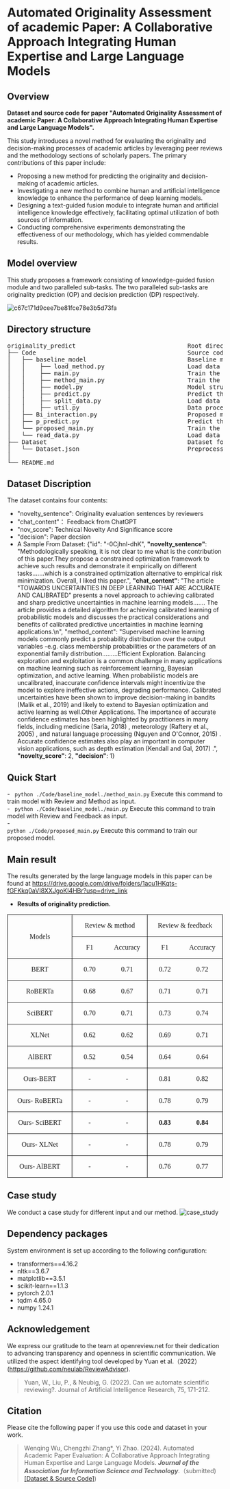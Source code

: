 # Automated Originality Assessment of academic Paper: A Collaborative Approach Integrating Human Expertise and Large Language Models

## Overview

**Dataset and source code for paper "Automated Originality Assessment of academic Paper: A Collaborative Approach Integrating Human Expertise and Large Language Models".**

This study introduces a novel method for evaluating the originality and decision-making processes of academic articles by leveraging peer reviews and the methodology sections of scholarly papers. The primary contributions of this paper include:

- Proposing a new method for predicting the originality and decision-making of academic articles.
- Investigating a new method to combine human and artificial intelligence knowledge to enhance the performance of deep learning models.
- Designing a text-guided fusion module to integrate human and artificial intelligence knowledge effectively, facilitating optimal utilization of both sources of information.
- Conducting comprehensive experiments demonstrating the effectiveness of our methodology, which has yielded commendable results.

## Model overview

This study proposes a framework consisting of knowledge-guided fusion module and two paralleled sub-tasks. The two paralleled sub-tasks are originality prediction (OP) and decision prediction (DP) respectively.<br>

![c67c171d9cee7be81fce78e3b5d73fa](https://github.com/njust-winchy/originality_predict/assets/108659065/587c1b33-469e-4d36-aa21-c460c7b68a5d)

## Directory structure

<pre>
originality_predict                               Root directory
├── Code                                          Source code folder
│   ├── baseline_model                            Baseline model folder
│   │    ├── load_method.py                       Load data for Review and Method as input
│   │    ├── main.py                              Train the model for Review and Feedback as input
│   │    ├── method_main.py                       Train the model for Review and Method as input
│   │    ├── model.py                             Model structure
│   │    ├── predict.py                           Predict the result
│   │    ├── split_data.py                        Load data for Review and Feedback as input
│   │    ├── util.py                              Data process tool
│   ├── Bi_interaction.py                         Proposed model structure      
│   ├── p_predict.py                              Predict the result
│   └── proposed_main.py                          Train the proposed model 
│   └── read_data.py                              Load data for Review and Feedback
├── Dataset                                       Dataset folder
│   └── Dataset.json                              Preprocessed Dataset
│
└── README.md
</pre>
## Dataset Discription

The dataset contains four contents: 
  - "novelty_sentence": Originality evaluation sentences by reviewers
  - "chat_content"： Feedback from ChatGPT
  - "nov_score":  Technical Novelty And Significance score
  - "decision":  Paper decsion
  - A Sample From Dataset: 
{"id": "-0Cjhnl-dhK",
**"novelty_sentence"**: "Methodologically speaking, it is not clear to me what is the contribution of this paper.They propose a constrained optimization framework to achieve such results and demonstrate it empirically on different tasks.......which is a constrained optimization alternative to empirical risk minimization. Overall, I liked this paper.", 
**"chat_content"**: "The article \"TOWARDS UNCERTAINTIES IN DEEP LEARNING THAT ARE ACCURATE AND CALIBRATED\" presents a novel approach to achieving calibrated and sharp predictive uncertainties in machine learning models....... The article provides a detailed algorithm for achieving calibrated learning of probabilistic models and discusses the practical considerations and benefits of calibrated predictive uncertainties in machine learning applications.\n", "method_content": "Supervised machine learning models commonly predict a probability distribution over the output variables -e.g. class membership probabilities or the parameters of an exponential family distribution.........Efficient Exploration. Balancing exploration and exploitation is a common challenge in many applications on machine learning such as reinforcement learning, Bayesian optimization, and active learning. When probabilistic models are uncalibrated, inaccurate confidence intervals might incentivize the model to explore ineffective actions, degrading performance. Calibrated uncertainties have been shown to improve decision-making in bandits (Malik et al., 2019) and likely to extend to Bayesian optimization and active learning as well.Other Applications. The importance of accurate confidence estimates has been highlighted by practitioners in many fields, including medicine (Saria, 2018) , meteorology (Raftery et al., 2005) , and natural language processing (Nguyen and O'Connor, 2015) . Accurate confidence estimates also play an important in computer vision applications, such as depth estimation (Kendall and Gal, 2017) .", 
**"novelty_score"**: 2, 
**"decision"**: 1}
## Quick Start

<b> </b>
    - <code> python ./Code/baseline_model./method_main.py</code>  Execute this command to train model with Review and Method as input.<br>
    - <code> python ./Code/baseline_model./main.py</code>  Execute this command to train model with Review and Feedback as input.<br>
    - <code> python ./Code/proposed_main.py</code>  Execute this command to train our proposed model.<br>
## Main result
The results generated by the large language models in this paper can be found at https://drive.google.com/drive/folders/1acu1HKqts-fGFKkq0aVI8XXJgoKl4HBr?usp=drive_link
- <b>Results of originality prediction.</b><br>
<div align=center>

<table class=MsoTableGrid border=1 cellspacing=0 cellpadding=0
 style='border-collapse:collapse;border:none'>
 <tr>
  <td width=184 rowspan=2 style='width:138.25pt;border:solid windowtext 1.0pt;
  padding:0cm 5.4pt 0cm 5.4pt'>
  <p class=MsoNormal align=center style='text-align:center'><a
  name="_Hlk160115425"><span lang=EN-US style='font-size:12.0pt;font-family:
  "Times New Roman",serif'>Models</span></a></p>
  </td>
  <td width=184 colspan=2 style='width:138.25pt;border:solid windowtext 1.0pt;
  border-left:none;padding:0cm 5.4pt 0cm 5.4pt'>
  <p class=MsoNormal align=center style='text-align:center'><span lang=EN-US
  style='font-size:12.0pt;font-family:"Times New Roman",serif'>Review &amp;
  method</span></p>
  </td>
  <td width=184 colspan=2 style='width:138.3pt;border:solid windowtext 1.0pt;
  border-left:none;padding:0cm 5.4pt 0cm 5.4pt'>
  <p class=MsoNormal align=center style='text-align:center'><span lang=EN-US
  style='font-size:12.0pt;font-family:"Times New Roman",serif'>Review &amp;
  feedback</span></p>
  </td>
 </tr>
 <tr>
  <td width=92 style='width:69.1pt;border:none;border-bottom:solid windowtext 1.0pt;
  padding:0cm 5.4pt 0cm 5.4pt'>
  <p class=MsoNormal align=center style='text-align:center'><span lang=EN-US
  style='font-size:12.0pt;font-family:"Times New Roman",serif'>F1</span></p>
  </td>
  <td width=92 style='width:69.15pt;border-top:none;border-left:none;
  border-bottom:solid windowtext 1.0pt;border-right:solid windowtext 1.0pt;
  padding:0cm 5.4pt 0cm 5.4pt'>
  <p class=MsoNormal align=center style='text-align:center'><span lang=EN-US
  style='font-size:12.0pt;font-family:"Times New Roman",serif'>Accuracy</span></p>
  </td>
  <td width=92 style='width:69.15pt;border:none;border-bottom:solid windowtext 1.0pt;
  padding:0cm 5.4pt 0cm 5.4pt'>
  <p class=MsoNormal align=center style='text-align:center'><span lang=EN-US
  style='font-size:12.0pt;font-family:"Times New Roman",serif'>F1</span></p>
  </td>
  <td width=92 style='width:69.15pt;border-top:none;border-left:none;
  border-bottom:solid windowtext 1.0pt;border-right:solid windowtext 1.0pt;
  padding:0cm 5.4pt 0cm 5.4pt'>
  <p class=MsoNormal align=center style='text-align:center'><span lang=EN-US
  style='font-size:12.0pt;font-family:"Times New Roman",serif'>Accuracy</span></p>
  </td>
 </tr>
 <tr>
  <td width=184 style='width:138.25pt;border:solid windowtext 1.0pt;border-top:
  none;padding:0cm 5.4pt 0cm 5.4pt'>
  <p class=MsoNormal align=center style='text-align:center'><span lang=EN-US
  style='font-size:12.0pt;font-family:"Times New Roman",serif'>BERT</span></p>
  </td>
  <td width=92 style='width:69.1pt;border:none;border-bottom:solid windowtext 1.0pt;
  padding:0cm 5.4pt 0cm 5.4pt'>
  <p class=MsoNormal align=center style='text-align:center'><span lang=EN-US
  style='font-size:12.0pt;font-family:"Times New Roman",serif'>0.70</span></p>
  </td>
  <td width=92 style='width:69.15pt;border-top:none;border-left:none;
  border-bottom:solid windowtext 1.0pt;border-right:solid windowtext 1.0pt;
  padding:0cm 5.4pt 0cm 5.4pt'>
  <p class=MsoNormal align=center style='text-align:center'><span lang=EN-US
  style='font-size:12.0pt;font-family:"Times New Roman",serif'>0.71</span></p>
  </td>
  <td width=92 style='width:69.15pt;border:none;border-bottom:solid windowtext 1.0pt;
  padding:0cm 5.4pt 0cm 5.4pt'>
  <p class=MsoNormal align=center style='text-align:center'><span lang=EN-US
  style='font-size:12.0pt;font-family:"Times New Roman",serif'>0.72</span></p>
  </td>
  <td width=92 style='width:69.15pt;border-top:none;border-left:none;
  border-bottom:solid windowtext 1.0pt;border-right:solid windowtext 1.0pt;
  padding:0cm 5.4pt 0cm 5.4pt'>
  <p class=MsoNormal align=center style='text-align:center'><span lang=EN-US
  style='font-size:12.0pt;font-family:"Times New Roman",serif'>0.72</span></p>
  </td>
 </tr>
 <tr>
  <td width=184 style='width:138.25pt;border:solid windowtext 1.0pt;border-top:
  none;padding:0cm 5.4pt 0cm 5.4pt'>
  <p class=MsoNormal align=center style='text-align:center'><span lang=EN-US
  style='font-size:12.0pt;font-family:"Times New Roman",serif'>RoBERTa</span></p>
  </td>
  <td width=92 style='width:69.1pt;border:none;border-bottom:solid windowtext 1.0pt;
  padding:0cm 5.4pt 0cm 5.4pt'>
  <p class=MsoNormal align=center style='text-align:center'><span lang=EN-US
  style='font-size:12.0pt;font-family:"Times New Roman",serif'>0.68</span></p>
  </td>
  <td width=92 style='width:69.15pt;border-top:none;border-left:none;
  border-bottom:solid windowtext 1.0pt;border-right:solid windowtext 1.0pt;
  padding:0cm 5.4pt 0cm 5.4pt'>
  <p class=MsoNormal align=center style='text-align:center'><span lang=EN-US
  style='font-size:12.0pt;font-family:"Times New Roman",serif'>0.67</span></p>
  </td>
  <td width=92 style='width:69.15pt;border:none;border-bottom:solid windowtext 1.0pt;
  padding:0cm 5.4pt 0cm 5.4pt'>
  <p class=MsoNormal align=center style='text-align:center'><span lang=EN-US
  style='font-size:12.0pt;font-family:"Times New Roman",serif'>0.71</span></p>
  </td>
  <td width=92 style='width:69.15pt;border-top:none;border-left:none;
  border-bottom:solid windowtext 1.0pt;border-right:solid windowtext 1.0pt;
  padding:0cm 5.4pt 0cm 5.4pt'>
  <p class=MsoNormal align=center style='text-align:center'><span lang=EN-US
  style='font-size:12.0pt;font-family:"Times New Roman",serif'>0.71</span></p>
  </td>
 </tr>
 <tr>
  <td width=184 style='width:138.25pt;border:solid windowtext 1.0pt;border-top:
  none;padding:0cm 5.4pt 0cm 5.4pt'>
  <p class=MsoNormal align=center style='text-align:center'><span lang=EN-US
  style='font-size:12.0pt;font-family:"Times New Roman",serif'>SciBERT</span></p>
  </td>
  <td width=92 style='width:69.1pt;border:none;border-bottom:solid windowtext 1.0pt;
  padding:0cm 5.4pt 0cm 5.4pt'>
  <p class=MsoNormal align=center style='text-align:center'><span lang=EN-US
  style='font-size:12.0pt;font-family:"Times New Roman",serif'>0.70</span></p>
  </td>
  <td width=92 style='width:69.15pt;border-top:none;border-left:none;
  border-bottom:solid windowtext 1.0pt;border-right:solid windowtext 1.0pt;
  padding:0cm 5.4pt 0cm 5.4pt'>
  <p class=MsoNormal align=center style='text-align:center'><span lang=EN-US
  style='font-size:12.0pt;font-family:"Times New Roman",serif'>0.71</span></p>
  </td>
  <td width=92 style='width:69.15pt;border:none;border-bottom:solid windowtext 1.0pt;
  padding:0cm 5.4pt 0cm 5.4pt'>
  <p class=MsoNormal align=center style='text-align:center'><span lang=EN-US
  style='font-size:12.0pt;font-family:"Times New Roman",serif'>0.73</span></p>
  </td>
  <td width=92 style='width:69.15pt;border-top:none;border-left:none;
  border-bottom:solid windowtext 1.0pt;border-right:solid windowtext 1.0pt;
  padding:0cm 5.4pt 0cm 5.4pt'>
  <p class=MsoNormal align=center style='text-align:center'><span lang=EN-US
  style='font-size:12.0pt;font-family:"Times New Roman",serif'>0.74</span></p>
  </td>
 </tr>
 <tr>
  <td width=184 style='width:138.25pt;border:solid windowtext 1.0pt;border-top:
  none;padding:0cm 5.4pt 0cm 5.4pt'>
  <p class=MsoNormal align=center style='text-align:center'><span lang=EN-US
  style='font-size:12.0pt;font-family:"Times New Roman",serif'>XLNet</span></p>
  </td>
  <td width=92 style='width:69.1pt;border:none;border-bottom:solid windowtext 1.0pt;
  padding:0cm 5.4pt 0cm 5.4pt'>
  <p class=MsoNormal align=center style='text-align:center'><span lang=EN-US
  style='font-size:12.0pt;font-family:"Times New Roman",serif'>0.62</span></p>
  </td>
  <td width=92 style='width:69.15pt;border-top:none;border-left:none;
  border-bottom:solid windowtext 1.0pt;border-right:solid windowtext 1.0pt;
  padding:0cm 5.4pt 0cm 5.4pt'>
  <p class=MsoNormal align=center style='text-align:center'><span lang=EN-US
  style='font-size:12.0pt;font-family:"Times New Roman",serif'>0.62</span></p>
  </td>
  <td width=92 style='width:69.15pt;border:none;border-bottom:solid windowtext 1.0pt;
  padding:0cm 5.4pt 0cm 5.4pt'>
  <p class=MsoNormal align=center style='text-align:center'><span lang=EN-US
  style='font-size:12.0pt;font-family:"Times New Roman",serif'>0.69</span></p>
  </td>
  <td width=92 style='width:69.15pt;border-top:none;border-left:none;
  border-bottom:solid windowtext 1.0pt;border-right:solid windowtext 1.0pt;
  padding:0cm 5.4pt 0cm 5.4pt'>
  <p class=MsoNormal align=center style='text-align:center'><span lang=EN-US
  style='font-size:12.0pt;font-family:"Times New Roman",serif'>0.71</span></p>
  </td>
 </tr>
 <tr>
  <td width=184 style='width:138.25pt;border:solid windowtext 1.0pt;border-top:
  none;padding:0cm 5.4pt 0cm 5.4pt'>
  <p class=MsoNormal align=center style='text-align:center'><span lang=EN-US
  style='font-size:12.0pt;font-family:"Times New Roman",serif'>AlBERT</span></p>
  </td>
  <td width=92 style='width:69.1pt;border:none;border-bottom:solid windowtext 1.0pt;
  padding:0cm 5.4pt 0cm 5.4pt'>
  <p class=MsoNormal align=center style='text-align:center'><span lang=EN-US
  style='font-size:12.0pt;font-family:"Times New Roman",serif'>0.52</span></p>
  </td>
  <td width=92 style='width:69.15pt;border-top:none;border-left:none;
  border-bottom:solid windowtext 1.0pt;border-right:solid windowtext 1.0pt;
  padding:0cm 5.4pt 0cm 5.4pt'>
  <p class=MsoNormal align=center style='text-align:center'><span lang=EN-US
  style='font-size:12.0pt;font-family:"Times New Roman",serif'>0.54</span></p>
  </td>
  <td width=92 style='width:69.15pt;border:none;border-bottom:solid windowtext 1.0pt;
  padding:0cm 5.4pt 0cm 5.4pt'>
  <p class=MsoNormal align=center style='text-align:center'><span lang=EN-US
  style='font-size:12.0pt;font-family:"Times New Roman",serif'>0.64</span></p>
  </td>
  <td width=92 style='width:69.15pt;border-top:none;border-left:none;
  border-bottom:solid windowtext 1.0pt;border-right:solid windowtext 1.0pt;
  padding:0cm 5.4pt 0cm 5.4pt'>
  <p class=MsoNormal align=center style='text-align:center'><span lang=EN-US
  style='font-size:12.0pt;font-family:"Times New Roman",serif'>0.64</span></p>
  </td>
 </tr>
 <tr>
  <td width=184 style='width:138.25pt;border:solid windowtext 1.0pt;border-top:
  none;padding:0cm 5.4pt 0cm 5.4pt'>
  <p class=MsoNormal align=center style='text-align:center'><span lang=EN-US
  style='font-size:12.0pt;font-family:"Times New Roman",serif'>Ours-BERT</span></p>
  </td>
  <td width=92 style='width:69.1pt;border:none;border-bottom:solid windowtext 1.0pt;
  padding:0cm 5.4pt 0cm 5.4pt'>
  <p class=MsoNormal align=center style='text-align:center'><span lang=EN-US
  style='font-size:12.0pt;font-family:"Times New Roman",serif'>-</span></p>
  </td>
  <td width=92 style='width:69.15pt;border-top:none;border-left:none;
  border-bottom:solid windowtext 1.0pt;border-right:solid windowtext 1.0pt;
  padding:0cm 5.4pt 0cm 5.4pt'>
  <p class=MsoNormal align=center style='text-align:center'><span lang=EN-US
  style='font-size:12.0pt;font-family:"Times New Roman",serif'>-</span></p>
  </td>
  <td width=92 style='width:69.15pt;border:none;border-bottom:solid windowtext 1.0pt;
  padding:0cm 5.4pt 0cm 5.4pt'>
  <p class=MsoNormal align=center style='text-align:center'><span lang=EN-US
  style='font-size:12.0pt;font-family:"Times New Roman",serif'>0.81</span></p>
  </td>
  <td width=92 style='width:69.15pt;border-top:none;border-left:none;
  border-bottom:solid windowtext 1.0pt;border-right:solid windowtext 1.0pt;
  padding:0cm 5.4pt 0cm 5.4pt'>
  <p class=MsoNormal align=center style='text-align:center'><span lang=EN-US
  style='font-size:12.0pt;font-family:"Times New Roman",serif'>0.82</span></p>
  </td>
 </tr>
 <tr>
  <td width=184 style='width:138.25pt;border:solid windowtext 1.0pt;border-top:
  none;padding:0cm 5.4pt 0cm 5.4pt'>
  <p class=MsoNormal align=center style='text-align:center'><span lang=EN-US
  style='font-size:12.0pt;font-family:"Times New Roman",serif'>Ours- RoBERTa</span></p>
  </td>
  <td width=92 style='width:69.1pt;border:none;border-bottom:solid windowtext 1.0pt;
  padding:0cm 5.4pt 0cm 5.4pt'>
  <p class=MsoNormal align=center style='text-align:center'><span lang=EN-US
  style='font-size:12.0pt;font-family:"Times New Roman",serif'>-</span></p>
  </td>
  <td width=92 style='width:69.15pt;border-top:none;border-left:none;
  border-bottom:solid windowtext 1.0pt;border-right:solid windowtext 1.0pt;
  padding:0cm 5.4pt 0cm 5.4pt'>
  <p class=MsoNormal align=center style='text-align:center'><span lang=EN-US
  style='font-size:12.0pt;font-family:"Times New Roman",serif'>-</span></p>
  </td>
  <td width=92 style='width:69.15pt;border:none;border-bottom:solid windowtext 1.0pt;
  padding:0cm 5.4pt 0cm 5.4pt'>
  <p class=MsoNormal align=center style='text-align:center'><span lang=EN-US
  style='font-size:12.0pt;font-family:"Times New Roman",serif'>0.78</span></p>
  </td>
  <td width=92 style='width:69.15pt;border-top:none;border-left:none;
  border-bottom:solid windowtext 1.0pt;border-right:solid windowtext 1.0pt;
  padding:0cm 5.4pt 0cm 5.4pt'>
  <p class=MsoNormal align=center style='text-align:center'><span lang=EN-US
  style='font-size:12.0pt;font-family:"Times New Roman",serif'>0.79</span></p>
  </td>
 </tr>
 <tr>
  <td width=184 style='width:138.25pt;border:solid windowtext 1.0pt;border-top:
  none;padding:0cm 5.4pt 0cm 5.4pt'>
  <p class=MsoNormal align=center style='text-align:center'><span lang=EN-US
  style='font-size:12.0pt;font-family:"Times New Roman",serif'>Ours- SciBERT</span></p>
  </td>
  <td width=92 style='width:69.1pt;border:none;border-bottom:solid windowtext 1.0pt;
  padding:0cm 5.4pt 0cm 5.4pt'>
  <p class=MsoNormal align=center style='text-align:center'><span lang=EN-US
  style='font-size:12.0pt;font-family:"Times New Roman",serif'>-</span></p>
  </td>
  <td width=92 style='width:69.15pt;border-top:none;border-left:none;
  border-bottom:solid windowtext 1.0pt;border-right:solid windowtext 1.0pt;
  padding:0cm 5.4pt 0cm 5.4pt'>
  <p class=MsoNormal align=center style='text-align:center'><span lang=EN-US
  style='font-size:12.0pt;font-family:"Times New Roman",serif'>-</span></p>
  </td>
  <td width=92 style='width:69.15pt;border:none;border-bottom:solid windowtext 1.0pt;
  padding:0cm 5.4pt 0cm 5.4pt'>
  <p class=MsoNormal align=center style='text-align:center'><b><span
  lang=EN-US style='font-size:12.0pt;font-family:"Times New Roman",serif'>0.83</span></b></p>
  </td>
  <td width=92 style='width:69.15pt;border-top:none;border-left:none;
  border-bottom:solid windowtext 1.0pt;border-right:solid windowtext 1.0pt;
  padding:0cm 5.4pt 0cm 5.4pt'>
  <p class=MsoNormal align=center style='text-align:center'><b><span
  lang=EN-US style='font-size:12.0pt;font-family:"Times New Roman",serif'>0.84</span></b></p>
  </td>
 </tr>
 <tr>
  <td width=184 style='width:138.25pt;border:solid windowtext 1.0pt;border-top:
  none;padding:0cm 5.4pt 0cm 5.4pt'>
  <p class=MsoNormal align=center style='text-align:center'><span lang=EN-US
  style='font-size:12.0pt;font-family:"Times New Roman",serif'>Ours- XLNet</span></p>
  </td>
  <td width=92 style='width:69.1pt;border:none;border-bottom:solid windowtext 1.0pt;
  padding:0cm 5.4pt 0cm 5.4pt'>
  <p class=MsoNormal align=center style='text-align:center'><span lang=EN-US
  style='font-size:12.0pt;font-family:"Times New Roman",serif'>-</span></p>
  </td>
  <td width=92 style='width:69.15pt;border-top:none;border-left:none;
  border-bottom:solid windowtext 1.0pt;border-right:solid windowtext 1.0pt;
  padding:0cm 5.4pt 0cm 5.4pt'>
  <p class=MsoNormal align=center style='text-align:center'><span lang=EN-US
  style='font-size:12.0pt;font-family:"Times New Roman",serif'>-</span></p>
  </td>
  <td width=92 style='width:69.15pt;border:none;border-bottom:solid windowtext 1.0pt;
  padding:0cm 5.4pt 0cm 5.4pt'>
  <p class=MsoNormal align=center style='text-align:center'><span lang=EN-US
  style='font-size:12.0pt;font-family:"Times New Roman",serif'>0.78</span></p>
  </td>
  <td width=92 style='width:69.15pt;border-top:none;border-left:none;
  border-bottom:solid windowtext 1.0pt;border-right:solid windowtext 1.0pt;
  padding:0cm 5.4pt 0cm 5.4pt'>
  <p class=MsoNormal align=center style='text-align:center'><span lang=EN-US
  style='font-size:12.0pt;font-family:"Times New Roman",serif'>0.79</span></p>
  </td>
 </tr>
 <tr>
  <td width=184 style='width:138.25pt;border:solid windowtext 1.0pt;border-top:
  none;padding:0cm 5.4pt 0cm 5.4pt'>
  <p class=MsoNormal align=center style='text-align:center'><span lang=EN-US
  style='font-size:12.0pt;font-family:"Times New Roman",serif'>Ours- AlBERT</span></p>
  </td>
  <td width=92 style='width:69.1pt;border:none;border-bottom:solid windowtext 1.0pt;
  padding:0cm 5.4pt 0cm 5.4pt'>
  <p class=MsoNormal align=center style='text-align:center'><span lang=EN-US
  style='font-size:12.0pt;font-family:"Times New Roman",serif'>-</span></p>
  </td>
  <td width=92 style='width:69.15pt;border-top:none;border-left:none;
  border-bottom:solid windowtext 1.0pt;border-right:solid windowtext 1.0pt;
  padding:0cm 5.4pt 0cm 5.4pt'>
  <p class=MsoNormal align=center style='text-align:center'><span lang=EN-US
  style='font-size:12.0pt;font-family:"Times New Roman",serif'>-</span></p>
  </td>
  <td width=92 style='width:69.15pt;border:none;border-bottom:solid windowtext 1.0pt;
  padding:0cm 5.4pt 0cm 5.4pt'>
  <p class=MsoNormal align=center style='text-align:center'><span lang=EN-US
  style='font-size:12.0pt;font-family:"Times New Roman",serif'>0.76</span></p>
  </td>
  <td width=92 style='width:69.15pt;border-top:none;border-left:none;
  border-bottom:solid windowtext 1.0pt;border-right:solid windowtext 1.0pt;
  padding:0cm 5.4pt 0cm 5.4pt'>
  <p class=MsoNormal align=center style='text-align:center'><span lang=EN-US
  style='font-size:12.0pt;font-family:"Times New Roman",serif'>0.77</span></p>
  </td>
 </tr>
</table>

</div>


## Case study

We conduct a case study for different input and our method.
![case_study](https://github.com/njust-winchy/originality_predict/assets/108659065/9bec6ec3-482c-4ad4-9f76-bce0ddb8f731)

## Dependency packages
System environment is set up according to the following configuration:
- transformers==4.16.2
- nltk==3.6.7
- matplotlib==3.5.1
- scikit-learn==1.1.3
- pytorch 2.0.1
- tqdm 4.65.0
- numpy 1.24.1

## Acknowledgement

We express our gratitude to the team at openreview.net for their dedication to advancing transparency and openness in scientific communication. We utilized the aspect identifying tool developed by Yuan et al.（2022）(https://github.com/neulab/ReviewAdvisor).

>Yuan, W., Liu, P., & Neubig, G. (2022). Can we automate scientific reviewing?. Journal of Artificial Intelligence Research, 75, 171-212.<br>


## Citation
Please cite the following paper if you use this code and dataset in your work.
    
>Wenqing Wu, Chengzhi Zhang\*, Yi Zhao. (2024). Automated Academic Paper Evaluation: A Collaborative Approach Integrating Human Expertise and Large Language Models. ***Journal of the Association for Information Science and Technology***.（submitted)  [[Dataset & Source Code]](https://github.com/njust-winchy/originality_predict/)) 
